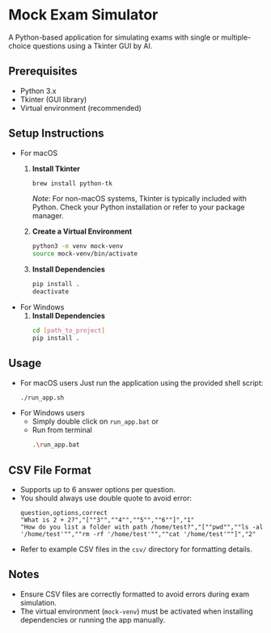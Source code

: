 # Mock Exam Simulator

A Python-based application for simulating exams with single or multiple-choice questions using a Tkinter GUI by AI.

## Prerequisites
- Python 3.x
- Tkinter (GUI library)
- Virtual environment (recommended)

## Setup Instructions
- For macOS
   1. **Install Tkinter**
      ```bash
      brew install python-tk
      ```
      *Note*: For non-macOS systems, Tkinter is typically included with Python. Check your Python installation or refer to your package manager.

   2. **Create a Virtual Environment**
      ```bash
      python3 -m venv mock-venv
      source mock-venv/bin/activate
      ```

   3. **Install Dependencies**
      ```bash
      pip install .
      deactivate
      ```
- For Windows
   1. **Install Dependencies**
      ```bash
      cd [path_to_project]
      pip install .
      ```


## Usage
- For macOS users
   Just run the application using the provided shell script:
   ```bash
   ./run_app.sh
   ```
- For Windows users
   - Simply double click on `run_app.bat` or
   - Run from terminal
      ```bash
      .\run_app.bat
      ```

## CSV File Format
- Supports up to 6 answer options per question.
- You should always use double quote to avoid error:
    ```csv
    question,options,correct
    "What is 2 + 2?","[""3"",""4"",""5"",""6""]","1"
    "How do you list a folder with path /home/test?","[""pwd"",""ls -al '/home/test'"",""rm -rf '/home/test'"",""cat '/home/test'""]","2"
    ```
- Refer to example CSV files in the `csv/` directory for formatting details.

## Notes
- Ensure CSV files are correctly formatted to avoid errors during exam simulation.
- The virtual environment (`mock-venv`) must be activated when installing dependencies or running the app manually.
